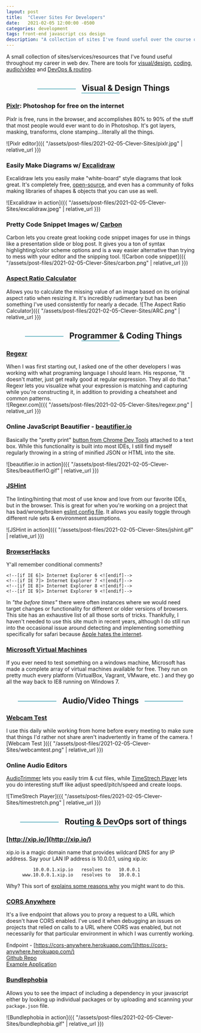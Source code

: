 ```yaml
---
layout: post
title:  "Clever Sites For Developers"
date:   2021-02-05 12:00:00 -0500
categories: development
tags: front-end javascript css design
description: "A collection of sites I've found useful over the course of my career."
---
```

<style>
	h2:not(.post-title) {text-align: center;}
	h2:not(.post-title):before,
	h2:not(.post-title):after {
		margin: 0 1rem;
		border:0.75px solid #69B5C3;
		display:inline-block;
		content:' ';
    	vertical-align: middle;
    	width: 20%;
	}
</style>

A small collection of sites/services/resources that I've found useful throughout my career in web dev. 
There are tools for [visual/design](#visual--design-things), [coding](#programmer--coding-things), [audio/video](#audiovideo-things) and [DevOps & routing](#routing--devops-sort-of-things).



## Visual & Design Things

### [Pixlr](https://pixlr.com/e/): Photoshop for free on the internet
Pixlr is free, runs in the browser, and accomplishes 80% to 90% of the stuff that most people would ever want to do in Photoshop. It's got layers, masking, transforms, clone stamping...literally all the things. 

![Pixlr editor]({{ "/assets/post-files/2021-02-05-Clever-Sites/pixlr.jpg" | relative_url }})

### Easily Make Diagrams w/ [Excalidraw](https://excalidraw.com/)  
Excalidraw lets you easily make "white-board" style diagrams that look great. It's completely free, [open-source](https://github.com/excalidraw/excalidraw), and even has a community of folks making libraries of shapes & objects that you can use as well.  

![Excalidraw in action]({{ "/assets/post-files/2021-02-05-Clever-Sites/excalidraw.jpeg" | relative_url }})


### Pretty Code Snippet Images w/ [Carbon](https://carbon.now.sh/)  
Carbon lets you create great looking code snippet images for use in things like a presentation slide or blog post. 
It gives you a ton of syntax highlighting/color scheme options and is a way easier alternative than trying to mess with your editor and the snipping tool. 
![Carbon code snippet]({{ "/assets/post-files/2021-02-05-Clever-Sites/carbon.png" | relative_url }})


### [Aspect Ratio Calculator](http://andrew.hedges.name/experiments/aspect_ratio/)
Allows you to calculate the missing value of an image based on its original aspect ratio when resizing it. It's incredibly rudimentary but has been something I've used consistently for nearly a decade. 
![The Aspect Ratio Calculator]({{ "/assets/post-files/2021-02-05-Clever-Sites/ARC.png" | relative_url }})

## Programmer & Coding Things

### [Regexr](https://regexr.com/)  
When I was first starting out, I asked one of the other developers I was working with what programing language I should learn. His response, "It doesn't matter, just get really good at regular expression. They all do that." Regexr lets you visualize what your expression is matching and capturing while you're constructing it, in addition to providing a cheatsheet and common patterns.  
![Regexr.com]({{ "/assets/post-files/2021-02-05-Clever-Sites/regexr.png" | relative_url }})


### Online JavaScript Beautifier - [beautifier.io](https://beautifier.io/) 
Basically the "pretty print" [button from Chrome Dev Tools](https://developers.google.com/web/tools/chrome-devtools/javascript/pretty-print) attached to a text box. While this functionality is built into most IDEs, I still find myself regularly throwing in a string of minified JSON or HTML into the site. 

![beautifier.io in action]({{ "/assets/post-files/2021-02-05-Clever-Sites/beautifierIO.gif" | relative_url }})

### [JSHint](https://jshint.com/) 
The linting/hinting that most of use know and love from our favorite IDEs, but in the browser. This is great for when you're working on a project that has bad/wrong/broken [eslint config file](https://eslint.org/docs/user-guide/configuring/configuration-files#using-configuration-files). It allows you easily toggle through different rule sets & environment assumptions.

![JSHint in action]({{ "/assets/post-files/2021-02-05-Clever-Sites/jshint.gif" | relative_url }})


### [BrowserHacks](http://browserhacks.com/)
Y'all remember conditional comments?  
```
<!--[if IE 6]> Internet Explorer 6 <![endif]-->
<!--[if IE 7]> Internet Explorer 7 <![endif]-->
<!--[if IE 8]> Internet Explorer 8 <![endif]-->
<!--[if IE 9]> Internet Explorer 9 <![endif]-->
```

In *"the before times"*  there were often instances where we would need target changes or functionality for different or older versions of browsers. This site has an exhaustive list of all those sorts of tricks. Thankfully, I haven't needed to use this site much in recent years, although I do still run into the occasional issue around detecting and implementing something specifically for safari because [Apple hates the internet](https://threadreaderapp.com/thread/1191026394421026816.html). 

### [Microsoft Virtual Machines](https://developer.microsoft.com/en-us/microsoft-edge/tools/vms/)  
If you ever need to test something on a windows machine, Microsoft has made a complete array of virtual machines available for free. 
They run on pretty much every platform (VirtualBox, Vagrant, VMware, etc. ) and they go all the way back to IE8 running on Windows 7. 

## Audio/Video Things

### [Webcam Test](https://webcamtests.com/)
I use this daily while working from home before every meeting to make sure that things I'd rather not share aren't inadvertently in frame of the camera.
![Webcam Test ]({{ "/assets/post-files/2021-02-05-Clever-Sites/webcamtest.png" | relative_url }})

### Online Audio Editors 
[AudioTrimmer](https://audiotrimmer.com/#) lets you easily trim & cut files, while [TimeStrech Player](https://29a.ch/timestretch/) lets you do interesting stuff like adjust speed/pitch/speed and create loops.

![TimeStrech Player]({{ "/assets/post-files/2021-02-05-Clever-Sites/timestretch.png" | relative_url }})

## Routing & DevOps sort of things

### [http://xip.io/](http://xip.io/)   

xip.io is a magic domain name that provides wildcard DNS for any IP address. Say your LAN IP address is 10.0.0.1, using xip.io:
```
          10.0.0.1.xip.io   resolves to   10.0.0.1
      www.10.0.0.1.xip.io   resolves to   10.0.0.1
```
Why? This sort of [explains some reasons why](https://stackoverflow.com/a/37370422/1608016) you might want to do this.  


### [CORS Anywhere](https://github.com/Rob--W/cors-anywhere)  
It's a live endpoint that allows you to proxy a request to a URL which doesn't have CORS enabled. I've used it when debugging an issues on projects that relied on calls to a URL where CORS was enabled, but not necessarily for that particular environment in which I was currently working.     


Endpoint - [https://cors-anywhere.herokuapp.com/](https://cors-anywhere.herokuapp.com/)  
[Github Repo](https://github.com/Rob--W/cors-anywhere/)  
[Example Application](https://robwu.nl/cors-anywhere.html)

### [Bundlephobia](https://bundlephobia.com/) 
Allows you to see the impact of including a dependency in your javascript either by looking up individual packages or by uploading and scanning your `package.json` file. 

![Bundlephobia in action]({{ "/assets/post-files/2021-02-05-Clever-Sites/bundlephobia.gif" | relative_url }})



